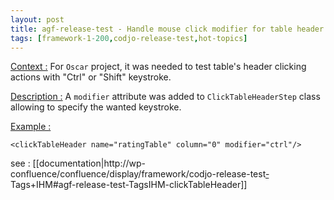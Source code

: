```yaml
---
layout: post
title: agf-release-test - Handle mouse click modifier for table header
tags: [framework-1-200,codjo-release-test,hot-topics]
---
```

<u>Context :</u>
For ```Oscar``` project, it was needed to test table's header clicking actions with "Ctrl" or "Shift" keystroke.

<u>Description :</u>
A ```modifier``` attribute was added to ```ClickTableHeaderStep``` class allowing to specify the wanted keystroke.

<u>Example :</u>

```
<clickTableHeader name="ratingTable" column="0" modifier="ctrl"/>
```

see : [[documentation|http://wp-confluence/confluence/display/framework/codjo-release-test<u>-</u>Tags+IHM#agf-release-test-TagsIHM-clickTableHeader]]